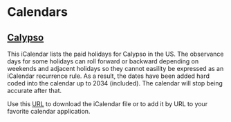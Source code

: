 # Calendars

## [Calypso](calypso.ics)

This iCalendar lists the paid holidays for Calypso in the US. The observance days for some holidays can roll forward or backward depending on weekends and adjacent holidays so they cannot easility be expressed as an iCalendar recurrence rule. As a result, the dates have been added hard coded into the calendar up to 2034 (included). The calendar will stop being accurate after that.

Use this [URL](https://raw.githubusercontent.com/thomasleplus/calendars/main/calypso.ics) to download the iCalendar file or to add it by URL to your favorite calendar application.
